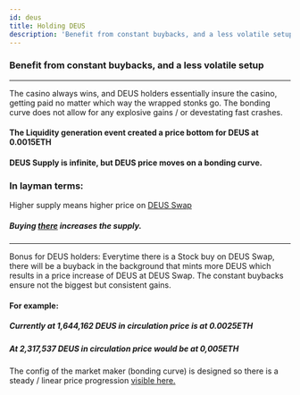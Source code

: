 ```yaml
---
id: deus
title: Holding DEUS
description: 'Benefit from constant buybacks, and a less volatile setup'
---
```

### Benefit from constant buybacks, and a less volatile setup
___

The casino always wins, and DEUS holders essentially insure the casino, getting paid no matter which way the wrapped stonks go. The bonding curve does not allow for any explosive gains / or devestating fast crashes.
#### The Liquidity generation event created a price bottom for DEUS at 0.0015ETH

#### DEUS Supply is infinite, but DEUS price moves on a bonding curve.

### In layman terms:
Higher supply means higher price on [DEUS Swap](https://app.deus.finance/swap)
##### Buying [there](https://app.deus.finance/swap) increases the supply.
____
Bonus for DEUS holders:
Everytime there is a Stock buy on DEUS Swap, there will be a buyback in the background that mints more DEUS which results in a price increase of DEUS at DEUS Swap.
The constant buybacks ensure not the biggest but consistent gains.

#### For example:
##### Currently at 1,644,162 DEUS in circulation price is at 0.0025ETH
##### At 2,317,537 DEUS in circulation price would be at 0,005ETH
The config of the market maker (bonding curve) is designed so there is a steady / linear price progression
 [visible here.](https://simulate.deus.finance)

